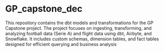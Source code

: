 # GP_capstone_dec
This repository contains the dbt models and transformations for the GP Capstone project. The project focuses on ingesting, transforming, and analyzing football data (Serie A) and flight data using dbt, Airbyte, and Snowflake. It includes custom schemas, dimension tables, and fact tables designed for efficient querying and business analysis
